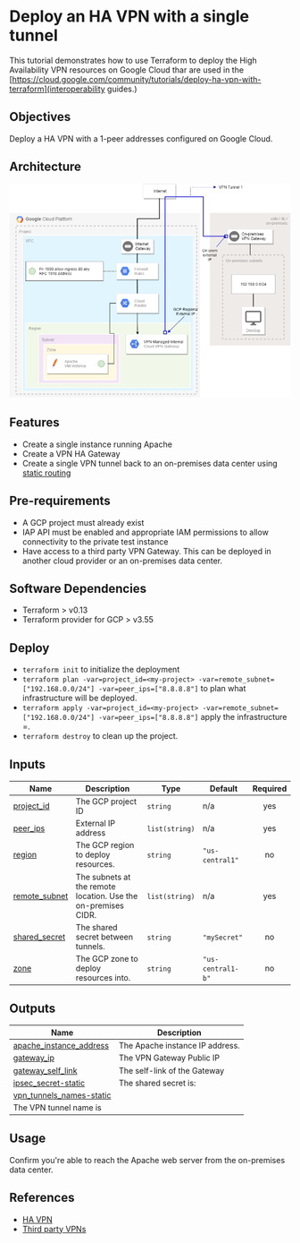 # Deploy an HA VPN with a single tunnel

This tutorial demonstrates how to use Terraform to deploy the High Availability VPN resources on Google Cloud thar are used in the [https://cloud.google.com/community/tutorials/deploy-ha-vpn-with-terraform](interoperability guides.)

## Objectives

Deploy a HA VPN with a 1-peer addresses configured on Google Cloud.

## Architecture

![](./architecture.png)

## Features

* Create a single instance running Apache
* Create a VPN HA Gateway
* Create a single VPN tunnel back to an on-premises data center using [static routing](https://cloud.google.com/network-connectivity/docs/vpn/how-to/creating-static-vpns)

## Pre-requirements
* A GCP project must already exist
* IAP API must be enabled and appropriate IAM permissions to allow connectivity to the private test instance
* Have access to a third party VPN Gateway. This can be deployed in another cloud provider or an on-premises data center.

## Software Dependencies

* Terraform > v0.13
* Terraform provider for GCP > v3.55

## Deploy

* `terraform init` to initialize the deployment
* `terraform plan -var=project_id=<my-project> -var=remote_subnet=["192.168.0.0/24"] -var=peer_ips=["8.8.8.8"]` to plan what infrastructure will be deployed.
* `terraform apply -var=project_id=<my-project> -var=remote_subnet=["192.168.0.0/24"] -var=peer_ips=["8.8.8.8"]` apply the infrastructure =.
* `terraform destroy` to clean up the project.
## Inputs

| Name | Description | Type | Default | Required |
|------|-------------|------|---------|:--------:|
| <a name="input_project_id"></a> [project\_id](#input\_project\_id) | The GCP project ID | `string` | n/a | yes | 
| <a name="input_peer_ips"></a> [peer\_ips](#input\_peer\_ips) | External IP address | `list(string)` | n/a | yes || <a name="input_project_id"></a> [project\_id](#input\_project\_id) | Project ID | `string` | n/a | yes |
| <a name="input_region"></a> [region](#input\_region) | The GCP region to deploy resources. | `string` | `"us-central1"` | no |
| <a name="input_remote_subnet"></a> [remote\_subnet](#input\_remote\_subnet) | The subnets at the remote location. Use the on-premises CIDR. | `list(string)` | n/a | yes |
| <a name="input_shared_secret"></a> [shared\_secret](#input\_shared\_secret) | The shared secret between tunnels. | `string` | `"mySecret"` | no |
| <a name="input_zone"></a> [zone](#input\_zone) | The GCP zone to deploy resources into. | `string` | `"us-central1-b"` | no |

## Outputs

| Name | Description |
|------|-------------|
| <a name="output_apache_instance_address"></a> [apache\_instance\_address](#output\_apache\_instance\_address) | The Apache instance IP address. |
| <a name="output_gateway_ip"></a> [gateway\_ip](#output\_gateway\_ip) | The VPN Gateway Public IP |
| <a name="output_gateway_self_link"></a> [gateway\_self\_link](#output\_gateway\_self\_link) | The self-link of the Gateway |
| <a name="output_ipsec_secret-static"></a> [ipsec\_secret-static](#output\_ipsec\_secret-static) | The shared secret is: |
| <a name="output_vpn_tunnels_names-static"></a> [vpn\_tunnels\_names-static](#output\_vpn\_tunnels\_names-static) 
| The VPN tunnel name is |

## Usage

Confirm you're able to reach the Apache web server from the on-premises data center.

## References

* [HA VPN](https://cloud.google.com/network-connectivity/docs/vpn/concepts/topologies#1-peer-2-addresses)
* [Third party VPNs](https://cloud.google.com/network-connectivity/docs/vpn/how-to/interop-guides)